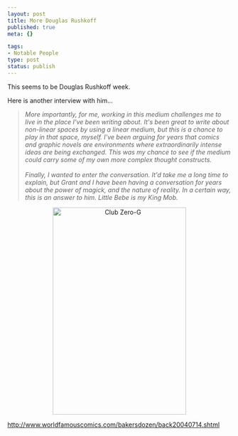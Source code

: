 ```yaml
--- 
layout: post
title: More Douglas Rushkoff
published: true
meta: {}

tags: 
- Notable People
type: post
status: publish
---
```

<p>This seems to be Douglas Rushkoff week.</p>
<p>Here is another interview with him...</p>
<blockquote>
	<i>More importantly, for me, working in this medium challenges me to live in 
	the place I've been writing about. It's been great to write about non-linear 
	spaces by using a linear medium, but this is a chance to play in that space, 
	myself. I've been arguing for years that comics and graphic novels are 
	environments where extraordinarily intense ideas are being exchanged. This 
	was my chance to see if the medium could carry some of my own more complex 
	thought constructs.<br />
	<br />
	Finally, I wanted to enter the conversation. It'd take me a long time to 
	explain, but Grant and I have been having a conversation for years about the 
	power of magick, and the nature of reality. In a certain way, this is an 
	answer to him. Little Bebe is my King Mob.</i></blockquote>
<center>
<img src="http://www.worldfamouscomics.com/bakersdozen/image/club10.jpg" alt="Club Zero-G" border="0" height="466" width="300"/></center>
<p><a href="http://www.worldfamouscomics.com/bakersdozen/back20040714.shtml">
http://www.worldfamouscomics.com/bakersdozen/back20040714.shtml</a> </p>
